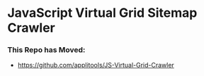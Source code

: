 # JavaScript Virtual Grid Sitemap Crawler

### This Repo has Moved:

* https://github.com/applitools/JS-Virtual-Grid-Crawler